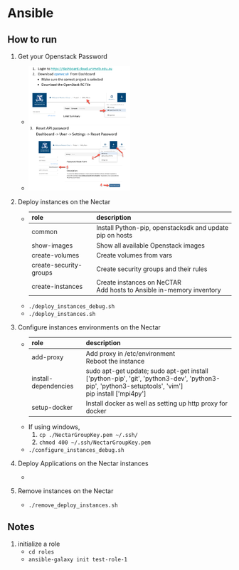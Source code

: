 # Ansible
## How to run
1. Get your Openstack Password
    - <img src="docs/1.jpg" width=50%/>
    - <img src="docs/2.jpg" width=50%/>

2. Deploy instances on the Nectar
    - |role|description|
      |---|---|
      |common|Install Python-pip, openstacksdk and update pip on hosts|
      |show-images|Show all available Openstack images|
      |create-volumes|Create volumes from vars|
      |create-security-groups|Create security groups and their rules|
      |create-instances|Create instances on NeCTAR<br/>Add hosts to Ansible in-memory inventory
    - ```./deploy_instances_debug.sh```  
    - ```./deploy_instances.sh```

3. Configure instances environments on the Nectar
    - |role|description|
      |---|---|
      |add-proxy|Add proxy in /etc/environment<br/>Reboot the instance|
      |install-dependencies|sudo apt-get update; sudo apt-get install ['python-pip', 'git', 'python3-dev', 'python3-pip', 'python3-setuptools', 'vim']<br/>pip install ['mpi4py']|
      |setup-docker|Install docker as well as setting up http proxy for docker
    - If using windows, 
        1. ```cp ./NectarGroupKey.pem ~/.ssh/```
        2. ```chmod 400 ~/.ssh/NectarGroupKey.pem```
    - ```./configure_instances_debug.sh```

4. Deploy Applications on the Nectar instances
    - ``` ```

5. Remove instances on the Nectar
    - ```./remove_deploy_instances.sh```

## Notes
1. initialize a role
    - ```cd roles```
    - ```ansible-galaxy init test-role-1```
